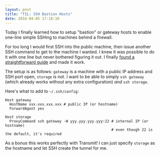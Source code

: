 ```yaml
---
layout: post
title: "TIL: SSH Bastion Hosts"
date: 2016-04-05 17:18:10
---
```


Today I finally learned how to setup "bastion" or gateway hosts to enable one-line simple SSHing to machines behind a firewall.

For too long I would first SSH into the public machine, then issue another SSH command to get to the machine I wanted. I knew it was possible to do it with one line but never bothered figuring it out. I finally [found a straightforward guide](http://blog.scottlowe.org/2015/11/21/using-ssh-bastion-host/) and made it work.

The setup is as follows: `gateway` is a machine with a public IP address and SSH port open, `storage` is not. I want to be able to simply `ssh gateway` (which already works without any extra configuration) _and_ `ssh storage`.

Here's what to add to `~/.ssh/config`:

```
Host gateway
  HostName xxx.xxx.xxx.xxx # public IP (or hostname)
  ForwardAgent yes

Host storage
  ProxyCommand ssh gateway -W yyy.yyy.yyy.yyy:22 # internal IP (or hostname)
                                                 # even though 22 is the default, it's required
```

As a bonus this works perfectly with Transmit! I can just specify `storage` as the hostname and let SSH create the tunnel for me.
